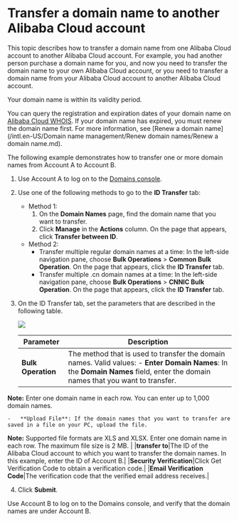# Transfer a domain name to another Alibaba Cloud account

This topic describes how to transfer a domain name from one Alibaba Cloud account to another Alibaba Cloud account. For example, you had another person purchase a domain name for you, and now you need to transfer the domain name to your own Alibaba Cloud account, or you need to transfer a domain name from your Alibaba Cloud account to another Alibaba Cloud account.

Your domain name is within its validity period.

You can query the registration and expiration dates of your domain name on [Alibaba Cloud WHOIS](https://www.alibabacloud.com/zh/whois). If your domain name has expired, you must renew the domain name first. For more information, see [Renew a domain name](/intl.en-US/Domain name management/Renew domain names/Renew a domain name.md).

The following example demonstrates how to transfer one or more domain names from Account A to Account B.

1.  Use Account A to log on to the [Domains console](https://signin-intl.aliyun.com/doc.onaliyun.com/login.htm).

2.  Use one of the following methods to go to the **ID Transfer** tab:

    -   Method 1:
        1.  On the **Domain Names** page, find the domain name that you want to transfer.
        2.  Click **Manage** in the **Actions** column. On the page that appears, click **Transfer between ID**.
    -   Method 2:
        -   Transfer multiple regular domain names at a time: In the left-side navigation pane, choose **Bulk Operations** \> **Common Bulk Operation**. On the page that appears, click the **ID Transfer** tab.
        -   Transfer multiple .cn domain names at a time: In the left-side navigation pane, choose **Bulk Operations** \> **CNNIC Bulk Operation**. On the page that appears, click the **ID Transfer** tab.
3.  On the ID Transfer tab, set the parameters that are described in the following table.

    ![](https://static-aliyun-doc.oss-accelerate.aliyuncs.com/assets/img/en-US/0431564751/p68472.png)

    |Parameter|Description|
    |---------|-----------|
    |**Bulk Operation**|The method that is used to transfer the domain names. Valid values:     -   **Enter Domain Names**: In the **Domain Names** field, enter the domain names that you want to transfer.

**Note:** Enter one domain name in each row. You can enter up to 1,000 domain names.

    -   **Upload File**: If the domain names that you want to transfer are saved in a file on your PC, upload the file.

**Note:** Supported file formats are XLS and XLSX. Enter one domain name in each row. The maximum file size is 2 MB. |
    |**transfer to**|The ID of the Alibaba Cloud account to which you want to transfer the domain names. In this example, enter the ID of Account B.|
    |**Security Verification**|Click Get Verification Code to obtain a verification code.|
    |**Email Verification Code**|The verification code that the verified email address receives.|

4.  Click **Submit**.


Use Account B to log on to the Domains console, and verify that the domain names are under Account B.

